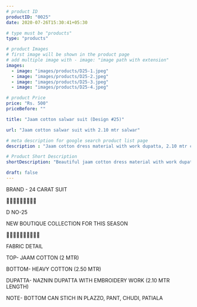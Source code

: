 ```yaml
---
# product ID
productID: "0025"
date: 2020-07-26T15:30:41+05:30

# type must be "products"
type: "products"

# product Images
# first image will be shown in the product page
# add multiple image with - image: "image path with extension"
images:
  - image: "images/products/D25-1.jpeg"
  - image: "images/products/D25-2.jpeg"
  - image: "images/products/D25-3.jpeg"
  - image: "images/products/D25-4.jpeg"

# product Price
price: "Rs. 500"
priceBefore: ""

title: "Jaam cotton salwar suit (Design #25)"

url: "Jaam cotton salwar suit with 2.10 mtr salwar"

# meta description for google search product list page
description : "Jaam cotton dress material with work dupatta, 2.10 mtr cotton salwar"

# Product Short Description
shortDescription: "Beautiful jaam cotton dress material with work dupatta and 2.10 mtr cotton salwar"

draft: false
---
```

BRAND - 24 CARAT SUIT

💐💐💐💐💐💐💐💐💐

D NO-25

NEW BOUTIQUE COLLECTION FOR THIS SEASON

🌷🌷🌷🌷🌷🌷🌷🌷🌷🌷

FABRIC DETAIL

TOP- JAAM COTTON (2 MTR)

BOTTOM- HEAVY COTTON  (2.50 MTR)

DUPATTA- NAZNIN DUPATTA WITH EMBROIDERY WORK (2.10 MTR LENGTH)

NOTE- BOTTOM CAN STICH IN PLAZZO, PANT, CHUDI, PATIALA

